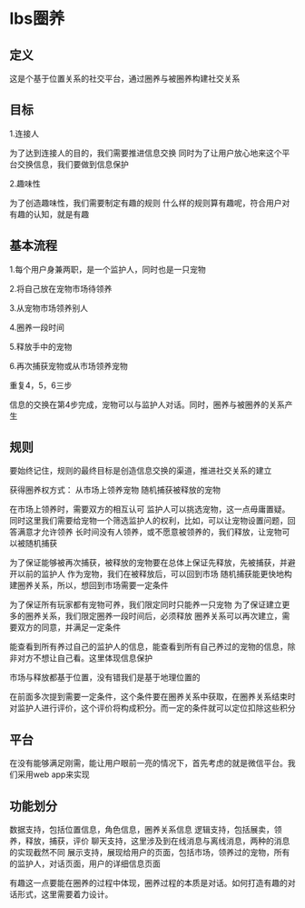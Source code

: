 lbs圈养
=====

定义
-----
这是个基于位置关系的社交平台，通过圈养与被圈养构建社交关系

目标
-----
1.连接人

为了达到连接人的目的，我们需要推进信息交换
同时为了让用户放心地来这个平台交换信息，我们要做到信息保护

2.趣味性

为了创造趣味性，我们需要制定有趣的规则
什么样的规则算有趣呢，符合用户对有趣的认知，就是有趣


基本流程
-----
1.每个用户身兼两职，是一个监护人，同时也是一只宠物

2.将自己放在宠物市场待领养

3.从宠物市场领养别人

4.圈养一段时间

5.释放手中的宠物

6.再次捕获宠物或从市场领养宠物

重复4，5，6三步

信息的交换在第4步完成，宠物可以与监护人对话。同时，圈养与被圈养的关系产生

规则
------
要始终记住，规则的最终目标是创造信息交换的渠道，推进社交关系的建立

获得圈养权方式：
从市场上领养宠物
随机捕获被释放的宠物

在市场上领养时，需要双方的相互认可
监护人可以挑选宠物，这一点毋庸置疑。同时这里我们需要给宠物一个筛选监护人的权利，比如，可以让宠物设置问题，回答满意才允许领养
长时间没有人领养，或不愿意被领养的，我们释放，让宠物可以被随机捕获

为了保证能够被再次捕获，被释放的宠物要在总体上保证先释放，先被捕获，并避开以前的监护人
作为宠物，我们在被释放后，可以回到市场
随机捕获能更快地构建圈养关系，所以，想回到市场需要一定条件

为了保证所有玩家都有宠物可养，我们限定同时只能养一只宠物
为了保证建立更多的圈养关系，我们限定圈养一段时间后，必须释放
圈养关系可以再次建立，需要双方的同意，并满足一定条件

能查看到所有养过自己的监护人的信息，能查看到所有自己养过的宠物的信息，除非对方不想让自己看。这里体现信息保护

市场与释放都基于位置，没有错我们是基于地理位置的

在前面多次提到需要一定条件，这个条件要在圈养关系中获取，在圈养关系结束时对监护人进行评价，这个评价将构成积分。而一定的条件就可以定位扣除这些积分

平台
-----
在没有能够满足刚需，能让用户眼前一亮的情况下，首先考虑的就是微信平台。我们采用web app来实现

功能划分
-----
数据支持，包括位置信息，角色信息，圈养关系信息
逻辑支持，包括展卖，领养，释放，捕获，评价
聊天支持，这里涉及到在线消息与离线消息，两种的消息的实现截然不同
展示支持，展现给用户的页面，包括市场，领养过的宠物，所有的监护人，对话页面，用户的详细信息页面


有趣这一点要能在圈养的过程中体现，圈养过程的本质是对话。如何打造有趣的对话形式，这里需要着力设计。
